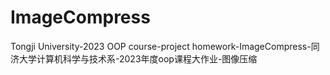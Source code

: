 # ImageCompress
Tongji University-2023 OOP course-project homework-ImageCompress-同济大学计算机科学与技术系-2023年度oop课程大作业-图像压缩
